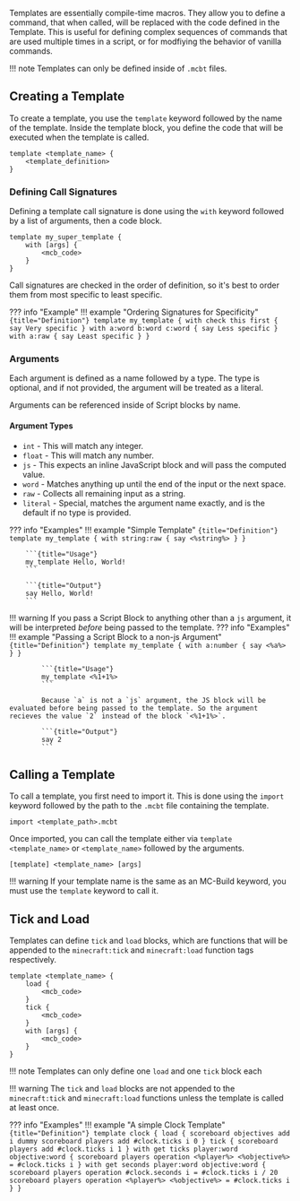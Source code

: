 Templates are essentially compile-time macros. They allow you to define a command, that when called, will be replaced with the code defined in the Template. This is useful for defining complex sequences of commands that are used multiple times in a script, or for modfiying the behavior of vanilla commands.

!!! note
    Templates can only be defined inside of `.mcbt` files.

## Creating a Template

To create a template, you use the `template` keyword followed by the name of the template. Inside the template block, you define the code that will be executed when the template is called.

```
template <template_name> {
    <template_definition>
}
```

### Defining Call Signatures

Defining a template call signature is done using the `with` keyword followed by a list of arguments, then a code block.

```
template my_super_template {
    with [args] {
        <mcb_code>
    }
}
```

Call signatures are checked in the order of definition, so it's best to order them from most specific to least specific.

??? info "Example"
    !!! example "Ordering Signatures for Specificity"
        ```{title="Definition"}
        template my_template {
            with check this first {
                say Very specific
            }
            with a:word b:word c:word {
                say Less specific
            }
            with a:raw {
                say Least specific
            }
        }
        ```

### Arguments

Each argument is defined as a name followed by a type. The type is optional, and if not provided, the argument will be treated as a literal.

Arguments can be referenced inside of Script blocks by name.

#### Argument Types
- `int` - This will match any integer.
- `float` - This will match any number.
- `js` - This expects an inline JavaScript block and will pass the computed value.
- `word` - Matches anything up until the end of the input or the next space.
- `raw` - Collects all remaining input as a string.
- `literal` - Special, matches the argument name exactly, and is the default if no type is provided.

??? info "Examples"
    !!! example "Simple Template"
        ```{title="Definition"}
        template my_template {
            with string:raw {
                say <%string%>
            }
        }
        ```

        ```{title="Usage"}
        my_template Hello, World!
        ```

        ```{title="Output"}
        say Hello, World!
        ```

!!! warning
    If you pass a Script Block to anything other than a `js` argument, it will be interpreted *before* being passed to the template.
    ??? info "Examples"
        !!! example "Passing a Script Block to a non-js Argument"
            ```{title="Definition"}
            template my_template {
                with a:number {
                    say <%a%>
                }
            }
            ```

            ```{title="Usage"}
            my_template <%1+1%>
            ```

            Because `a` is not a `js` argument, the JS block will be evaluated before being passed to the template. So the argument recieves the value `2` instead of the block `<%1+1%>`.

            ```{title="Output"}
            say 2
            ```


## Calling a Template

To call a template, you first need to import it. This is done using the `import` keyword followed by the path to the `.mcbt` file containing the template.

```
import <template_path>.mcbt
```

Once imported, you can call the template either via `template <template_name>` or `<template_name>` followed by the arguments.

```
[template] <template_name> [args]
```

!!! warning
    If your template name is the same as an MC-Build keyword, you must use the `template` keyword to call it.


## Tick and Load

Templates can define `tick` and `load` blocks, which are functions that will be appended to the `minecraft:tick` and `minecraft:load` function tags respectively.

```
template <template_name> {
    load {
        <mcb_code>
    }
    tick {
        <mcb_code>
    }
    with [args] {
        <mcb_code>
    }
}
```

!!! note
    Templates can only define one `load` and one `tick` block each

!!! warning
    The `tick` and `load` blocks are not appended to the `minecraft:tick` and `minecraft:load` functions unless the template is called at least once.


??? info "Examples"
    !!! example "A simple Clock Template"
        ```{title="Definition"}
        template clock {
            load {
                scoreboard objectives add i dummy
                scoreboard players add #clock.ticks i 0
            }
            tick {
                scoreboard players add #clock.ticks i 1
            }
            with get ticks player:word objective:word {
                scoreboard players operation <%player%> <%objective%> = #clock.ticks i
            }
            with get seconds player:word objective:word {
                scoreboard players operation #clock.seconds i = #clock.ticks i / 20
                scoreboard players operation <%player%> <%objective%> = #clock.ticks i
            }
        }
        ```